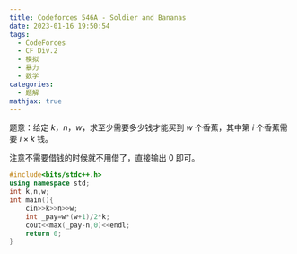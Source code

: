 ```yaml
---
title: Codeforces 546A - Soldier and Bananas
date: 2023-01-16 19:50:54
tags:
  - CodeForces
  - CF Div.2
  - 模拟
  - 暴力
  - 数学
categories:
  - 题解
mathjax: true
---
```


题意：给定 $k$，$n$，$w$，求至少需要多少钱才能买到 $w$ 个香蕉，其中第 $i$ 个香蕉需要 $i \times k$ 钱。

注意不需要借钱的时候就不用借了，直接输出 $0$ 即可。

```c++
#include<bits/stdc++.h>
using namespace std;
int k,n,w;
int main(){
	cin>>k>>n>>w;
	int _pay=w*(w+1)/2*k;
	cout<<max(_pay-n,0)<<endl;
	return 0;
}
```